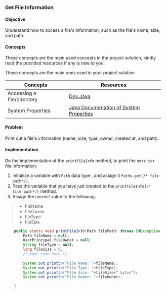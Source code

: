 ### Get File Information

#### Objective
Understand how to access a file's information, such as the file's name, size, and path.

#### Concepts
These concepts are the main used concepts in the project solution, kindly read the provided resources if any is new to you.

These concepts are the main ones used in your project solution


| Concepts                     | Resources                                                                                                            |
|------------------------------|----------------------------------------------------------------------------------------------------------------------|
| Accessing a file/directory   | [Dev.Java ](https://dev.java/learn/java-io/)                                                                         |
| System Properties            | [Java Documenation of System Properties](https://docs.oracle.com/javase/tutorial/essential/environment/sysprop.html) |


#### Problem
Print out a file's information (name, size, type, owner, created at, and path).


#### Implementation
Do the implementation of the `printFileInfo` method, to print the `note.txt` file information:
1. Initialize a variable with `Path` data type , and assign it `Paths.get(/* file path*/)`.
2. Pass the variable that you have just created to the `printFileInfo(/* file path*/)` method.
2. Assign the correct value to the following.

>* fileName
>* fileOwner
>* fileType
>* fileSize


```java
    public static void printFileInfo(Path filePath) throws IOException {
        Path fileName = null;
        UserPrincipal fileOwner = null;
        String fileType = null;
        long fileSize = 0;
        /* Your code here */
        
        System.out.println("File Name: "+fileName);
        System.out.println("File Type: "+fileType);
        System.out.println("File Size: "+fileSize+" bytes");
        System.out.println("File Owner: "+fileOwner);

    }
```
